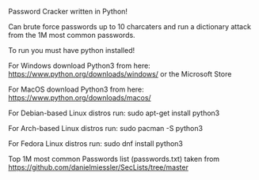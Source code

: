 Password Cracker written in Python!


Can brute force passwords up to 10 charcaters and run a dictionary attack from the 1M most common passwords.


To run you must have python installed!

For Windows download Python3 from here: https://www.python.org/downloads/windows/ or the Microsoft Store

For MacOS download Python3 from here: https://www.python.org/downloads/macos/

For Debian-based Linux distros run: sudo apt-get install python3

For Arch-based Linux distros run: sudo pacman -S python3

For Fedora Linux distros run: sudo dnf install python3


Top 1M most common Passwords list (passwords.txt) taken from https://github.com/danielmiessler/SecLists/tree/master
